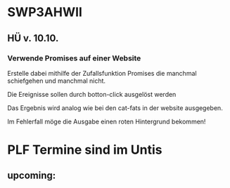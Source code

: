 # SWP3AHWII

## HÜ v. 10.10.

### Verwende Promises auf einer Website

Erstelle dabei mithilfe der Zufallsfunktion Promises die manchmal schiefgehen
und manchmal nicht.

Die Ereignisse sollen durch botton-click ausgelöst werden

Das Ergebnis wird analog wie bei den cat-fats in der website ausgegeben.

Im Fehlerfall möge die Ausgabe einen roten Hintergrund bekommen!

# PLF Termine sind im Untis

## upcoming:
